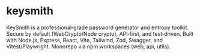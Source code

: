 # keysmith
KeySmith is a professional‑grade password generator and entropy toolkit. Secure by default (WebCrypto/Node crypto), API‑first, and test‑driven. Built with Node.js, Express, React, Vite, Tailwind, Zod, Swagger, and Vitest/Playwright. Monorepo via npm workspaces (web, api, utils).
